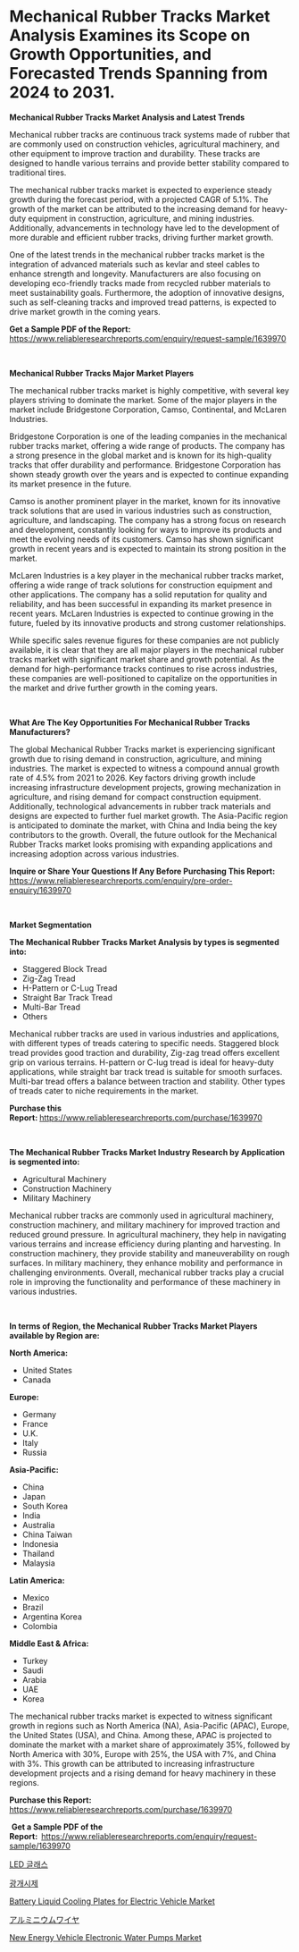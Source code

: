 <p><h1>Mechanical Rubber Tracks Market Analysis Examines its Scope on Growth Opportunities, and Forecasted Trends Spanning from 2024 to 2031.</h1></p><p><strong>Mechanical Rubber Tracks Market Analysis and Latest Trends</strong></p>
<p><p>Mechanical rubber tracks are continuous track systems made of rubber that are commonly used on construction vehicles, agricultural machinery, and other equipment to improve traction and durability. These tracks are designed to handle various terrains and provide better stability compared to traditional tires.</p><p>The mechanical rubber tracks market is expected to experience steady growth during the forecast period, with a projected CAGR of 5.1%. The growth of the market can be attributed to the increasing demand for heavy-duty equipment in construction, agriculture, and mining industries. Additionally, advancements in technology have led to the development of more durable and efficient rubber tracks, driving further market growth.</p><p>One of the latest trends in the mechanical rubber tracks market is the integration of advanced materials such as kevlar and steel cables to enhance strength and longevity. Manufacturers are also focusing on developing eco-friendly tracks made from recycled rubber materials to meet sustainability goals. Furthermore, the adoption of innovative designs, such as self-cleaning tracks and improved tread patterns, is expected to drive market growth in the coming years.</p></p>
<p><strong>Get a Sample PDF of the Report:&nbsp;</strong> <a href="https://www.reliableresearchreports.com/enquiry/request-sample/1639970">https://www.reliableresearchreports.com/enquiry/request-sample/1639970</a></p>
<p>&nbsp;</p>
<p><strong>Mechanical Rubber Tracks Major Market Players</strong></p>
<p><p>The mechanical rubber tracks market is highly competitive, with several key players striving to dominate the market. Some of the major players in the market include Bridgestone Corporation, Camso, Continental, and McLaren Industries. </p><p>Bridgestone Corporation is one of the leading companies in the mechanical rubber tracks market, offering a wide range of products. The company has a strong presence in the global market and is known for its high-quality tracks that offer durability and performance. Bridgestone Corporation has shown steady growth over the years and is expected to continue expanding its market presence in the future.</p><p>Camso is another prominent player in the market, known for its innovative track solutions that are used in various industries such as construction, agriculture, and landscaping. The company has a strong focus on research and development, constantly looking for ways to improve its products and meet the evolving needs of its customers. Camso has shown significant growth in recent years and is expected to maintain its strong position in the market.</p><p>McLaren Industries is a key player in the mechanical rubber tracks market, offering a wide range of track solutions for construction equipment and other applications. The company has a solid reputation for quality and reliability, and has been successful in expanding its market presence in recent years. McLaren Industries is expected to continue growing in the future, fueled by its innovative products and strong customer relationships.</p><p>While specific sales revenue figures for these companies are not publicly available, it is clear that they are all major players in the mechanical rubber tracks market with significant market share and growth potential. As the demand for high-performance tracks continues to rise across industries, these companies are well-positioned to capitalize on the opportunities in the market and drive further growth in the coming years.</p></p>
<p>&nbsp;</p>
<p><strong>What Are The Key Opportunities For Mechanical Rubber Tracks Manufacturers?</strong></p>
<p><p>The global Mechanical Rubber Tracks market is experiencing significant growth due to rising demand in construction, agriculture, and mining industries. The market is expected to witness a compound annual growth rate of 4.5% from 2021 to 2026. Key factors driving growth include increasing infrastructure development projects, growing mechanization in agriculture, and rising demand for compact construction equipment. Additionally, technological advancements in rubber track materials and designs are expected to further fuel market growth. The Asia-Pacific region is anticipated to dominate the market, with China and India being the key contributors to the growth. Overall, the future outlook for the Mechanical Rubber Tracks market looks promising with expanding applications and increasing adoption across various industries.</p></p>
<p><strong>Inquire or Share Your Questions If Any Before Purchasing This Report:</strong> <a href="https://www.reliableresearchreports.com/enquiry/pre-order-enquiry/1639970">https://www.reliableresearchreports.com/enquiry/pre-order-enquiry/1639970</a></p>
<p>&nbsp;</p>
<p><strong>Market Segmentation</strong></p>
<p><strong>The Mechanical Rubber Tracks Market Analysis by types is segmented into:</strong></p>
<p><ul><li>Staggered Block Tread</li><li>Zig-Zag Tread</li><li>H-Pattern or C-Lug Tread</li><li>Straight Bar Track Tread</li><li>Multi-Bar Tread</li><li>Others</li></ul></p>
<p><p>Mechanical rubber tracks are used in various industries and applications, with different types of treads catering to specific needs. Staggered block tread provides good traction and durability, Zig-zag tread offers excellent grip on various terrains. H-pattern or C-lug tread is ideal for heavy-duty applications, while straight bar track tread is suitable for smooth surfaces. Multi-bar tread offers a balance between traction and stability. Other types of treads cater to niche requirements in the market.</p></p>
<p><strong>Purchase this Report:&nbsp;</strong><a href="https://www.reliableresearchreports.com/purchase/1639970">https://www.reliableresearchreports.com/purchase/1639970</a></p>
<p>&nbsp;</p>
<p><strong>The Mechanical Rubber Tracks Market Industry Research by Application is segmented into:</strong></p>
<p><ul><li>Agricultural Machinery</li><li>Construction Machinery</li><li>Military Machinery</li></ul></p>
<p><p>Mechanical rubber tracks are commonly used in agricultural machinery, construction machinery, and military machinery for improved traction and reduced ground pressure. In agricultural machinery, they help in navigating various terrains and increase efficiency during planting and harvesting. In construction machinery, they provide stability and maneuverability on rough surfaces. In military machinery, they enhance mobility and performance in challenging environments. Overall, mechanical rubber tracks play a crucial role in improving the functionality and performance of these machinery in various industries.</p></p>
<p>&nbsp;</p>
<p><strong>In terms of Region, the Mechanical Rubber Tracks Market Players available by Region are:</strong></p>
<p>
    <p> <strong> North America: </strong>
        <ul>
            <li>United States</li>
            <li>Canada</li>
        </ul>
        </p> 
    <p> <strong> Europe: </strong>
        <ul>
            <li>Germany</li>
            <li>France</li>
            <li>U.K.</li>
            <li>Italy</li>
            <li>Russia</li>
        </ul>
        </p> 
    <p> <strong> Asia-Pacific: </strong>
        <ul>
            <li>China</li>
            <li>Japan</li>
            <li>South Korea</li>
            <li>India</li>
            <li>Australia</li>
            <li>China Taiwan</li>
            <li>Indonesia</li>
            <li>Thailand</li>
            <li>Malaysia</li>
        </ul>
        </p> 
    <p> <strong> Latin America: </strong>
        <ul>
            <li>Mexico</li>
            <li>Brazil</li>
            <li>Argentina Korea</li>
            <li>Colombia</li>
        </ul>
        </p> 
    <p> <strong> Middle East & Africa: </strong>
        <ul>
            <li>Turkey</li>
            <li>Saudi</li>
            <li>Arabia</li>
            <li>UAE</li>
            <li>Korea</li>
        </ul>
    </p>
    </p>
<p><p>The mechanical rubber tracks market is expected to witness significant growth in regions such as North America (NA), Asia-Pacific (APAC), Europe, the United States (USA), and China. Among these, APAC is projected to dominate the market with a market share of approximately 35%, followed by North America with 30%, Europe with 25%, the USA with 7%, and China with 3%. This growth can be attributed to increasing infrastructure development projects and a rising demand for heavy machinery in these regions.</p></p>
<p><strong>Purchase this Report: </strong><a href="https://www.reliableresearchreports.com/purchase/1639970">https://www.reliableresearchreports.com/purchase/1639970</a></p>
<p>&nbsp;<strong>Get a Sample PDF of the Report:&nbsp;&nbsp;</strong><a href="https://www.reliableresearchreports.com/enquiry/request-sample/1639970">https://www.reliableresearchreports.com/enquiry/request-sample/1639970</a></p>
<p><strong></strong></p>
<p><p><a href="https://medium.com/@ttmjshfrgiff14/led%EC%9C%A0%EB%A6%AC-%EC%8B%9C%EC%9E%A5-%EA%B7%9C%EB%AA%A8-%EC%8B%9C%EC%9E%A5-%EC%A0%84%EB%A7%9D-%EB%B0%8F-%EC%8B%9C%EC%9E%A5-%EC%98%88%EC%B8%A1-2024%EB%85%84%EB%B6%80%ED%84%B0-2031%EB%85%84-a464912822da">LED 글래스</a></p><p><a href="https://medium.com/@ttmjshfrgiff14/%EA%B4%91%EA%B0%9C%EC%8B%9C%EC%A0%9C-%EC%8B%9C%EC%9E%A5-%EA%B2%BD%EC%9F%81-%EB%B6%84%EC%84%9D-%EC%8B%9C%EC%9E%A5-%EB%8F%99%ED%96%A5-%EB%B0%8F-2031%EB%85%84%EA%B9%8C%EC%A7%80%EC%9D%98-%EC%98%88%EC%83%81-a3bd4ab2ac92">광개시제</a></p><p><a href="https://github.com/seekum/Market-Research-Report-List-1/blob/main/battery-liquid-cooling-plates-for-electric-vehicle-market.md">Battery Liquid Cooling Plates for Electric Vehicle Market</a></p><p><a href="https://medium.com/@cheryledianeweber9eti23wjw9/%E3%82%A2%E3%83%AB%E3%83%9F%E3%83%8B%E3%82%A6%E3%83%A0%E3%83%AF%E3%82%A4%E3%83%A4%E3%83%BC%E5%B8%82%E5%A0%B4%E3%81%AE%E3%83%A1%E3%83%88%E3%83%AA%E3%82%AF%E3%82%B9%E3%82%92%E8%A7%A3%E8%AA%AD%E3%81%99%E3%82%8B-%E5%B8%82%E5%A0%B4%E3%82%B7%E3%82%A7%E3%82%A2-%E3%83%88%E3%83%AC%E3%83%B3%E3%83%89-%E6%88%90%E9%95%B7%E3%83%91%E3%82%BF%E3%83%BC%E3%83%B3-75b9101d635a">アルミニウムワイヤ</a></p><p><a href="https://github.com/timeliteaut/Market-Research-Report-List-1/blob/main/new-energy-vehicle-electronic-water-pumps-market.md">New Energy Vehicle Electronic Water Pumps Market</a></p></p>